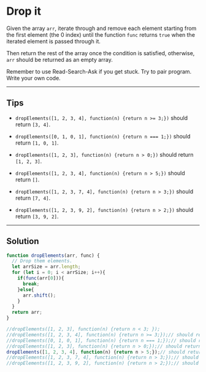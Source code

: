 # Drop it

Given the array `arr`, iterate through and remove each element starting from the first element (the 0 index) until the function `func` returns `true` when the iterated element is passed through it.

Then return the rest of the array once the condition is satisfied, otherwise, `arr` should be returned as an empty array.

Remember to use Read-Search-Ask if you get stuck. Try to pair program. Write your own code.

---

## Tips

- `dropElements([1, 2, 3, 4], function(n) {return n >= 3;})` should return `[3, 4]`.

- `dropElements([0, 1, 0, 1], function(n) {return n === 1;})` should return `[1, 0, 1]`.

- `dropElements([1, 2, 3], function(n) {return n > 0;})` should return `[1, 2, 3]`.

- `dropElements([1, 2, 3, 4], function(n) {return n > 5;})` should return `[]`.

- `dropElements([1, 2, 3, 7, 4], function(n) {return n > 3;})` should return `[7, 4]`.

- `dropElements([1, 2, 3, 9, 2], function(n) {return n > 2;})` should return `[3, 9, 2]`.

---

## Solution

```js
function dropElements(arr, func) {
  // Drop them elements.
  let arrSize = arr.length;
  for (let i = 0; i < arrSize; i++){
    if(func(arr[0])){
      break;
    }else{
      arr.shift();
    }
  }
  return arr;
}

//dropElements([1, 2, 3], function(n) {return n < 3; });
//dropElements([1, 2, 3, 4], function(n) {return n >= 3;});// should return [3, 4].
//dropElements([0, 1, 0, 1], function(n) {return n === 1;});// should return [1, 0, 1].
//dropElements([1, 2, 3], function(n) {return n > 0;});// should return [1, 2, 3].
dropElements([1, 2, 3, 4], function(n) {return n > 5;});// should return [].
//dropElements([1, 2, 3, 7, 4], function(n) {return n > 3;});// should return [7, 4].
//dropElements([1, 2, 3, 9, 2], function(n) {return n > 2;});// should return [3, 9, 2].
```